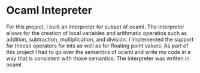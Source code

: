 # Ocaml Intepreter

For this project, I built an interpreter for subset of ocaml. The interpreter allows for the creation of local variables and arithmatic operatios such as addition, subtraction, multiplication, and division. I implemented the support for theese operators for ints as well as for floating point values. As part of this project I had to go over the semantics
of ocaml and write my code in a way that is consistent with those semantics. The interpreter was written in ocaml.
